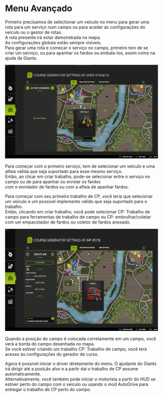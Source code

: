 # Menu Avançado  
Primeiro precisamos de selectionar um veículo no menu para gerar uma rota para um serviço num campo ou para aceder ás configurações do veículo ou o gestor de rotas.  
A rota presente irá estar demonstrada no mapa.  
As configurações globais estão sempre visiveis.  
Para gerar uma rota e começar o serviço no campo, primeiro tem de se criar um serviço, ou para apanhar os fardos ou embala-los, assim como na ajuda da Giants.  


![Image](../assets/images/startjobmenuhelp_0_0_1024_895.png)

  
Para começar com o primeiro serviço, tem de selecionar um veículo e uma alfaia válida que seja suportado para esse mesmo serviço.  
Então, ao clicar em criar trabalho, pode-se selecionar entre o serviço no campo ou de para apanhar ou enrolar os fardos  
com o enrolador de fardos ou com a alfaia de apanhar fardos.  


  
Para começar com seu primeiro trabalho de CP, você teria que selecionar um veículo e um possível implemento válido que seja suportado para o trabalho.  
Então, clicando em criar trabalho, você pode selecionar CP: Trabalho de campo para ferramentas de trabalho de campo ou CP: embrulhar/coletar  
com um empacotador de fardos ou coletor de fardos anexado.  


![Image](../assets/images/readyjobmenuhelp_0_0_765_510.png)

  
Quando a posição do campo é colocada corretamente em um campo, você verá a borda do campo desenhada no mapa.  
Se você estiver criando um trabalho CP: Trabalho de campo, você terá acesso às configurações do gerador de curso.  


  
Agora é possível iniciar o driver diretamente do menu. O ajudante do Giants irá dirigir até a posição alvo e a partir daí o trabalho de CP assume automaticamente.  
Alternativamente, você também pode iniciar o motorista a partir do HUD se estiver perto do campo com o veículo ou usando o mod AutoDrive para entregar o trabalho de CP perto do campo.  


